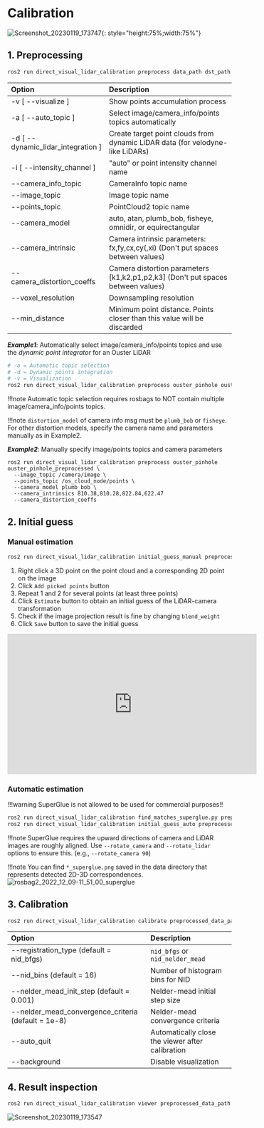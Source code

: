 # Calibration

![Screenshot_20230119_173747](https://user-images.githubusercontent.com/31344317/213393928-c640e0d8-076a-4272-90b3-c67dfab02358.png){: style="height:75%;width:75%"}

## 1. Preprocessing

```bash
ros2 run direct_visual_lidar_calibration preprocess data_path dst_path
```

| Option                             | Description                                                                     |
|:-----------------------------------|:--------------------------------------------------------------------------------|
| -v [ --visualize ]                 | Show points accumulation process                                                |
| -a [ --auto_topic ]                | Select image/camera_info/points topics automatically                            |
| -d [ --dynamic_lidar_integration ] | Create target point clouds from dynamic LiDAR data (for velodyne-like LiDARs)   |
| -i [ --intensity_channel ]         | "auto" or point intensity channel name                                          |
| --camera_info_topic                | CameraInfo topic name                                                           |
| --image_topic                      | Image topic name                                                                |
| --points_topic                     | PointCloud2 topic name                                                          |
| --camera_model                     | auto, atan, plumb_bob, fisheye, omnidir, or equirectangular                     |
| --camera_intrinsic                 | Camera intrinsic parameters: fx,fy,cx,cy(,xi) (Don't put spaces between values) |
| --camera_distortion_coeffs         | Camera distortion parameters [k1,k2,p1,p2,k3] (Don't put spaces between values) |
| --voxel_resolution                 | Downsampling resolution                                                         |
| --min_distance                     | Minimum point distance. Points closer than this value will be discarded         |

***Example1***: Automatically select image/camera_info/points topics and use the *dynamic point integrator* for an Ouster LiDAR
```bash
# -a = Automatic topic selection
# -d = Dynamic points integration
# -v = Visualization
ros2 run direct_visual_lidar_calibration preprocess ouster_pinhole ouster_pinhole_preprocessed -a -d -v
```

!!!note
    Automatic topic selection requires rosbags to NOT contain multiple image/camera_info/points topics.

!!!note
    ```distortion_model``` of camera info msg must be ```plumb_bob``` or ```fisheye```. For other distortion models, specify the camera name and parameters manually as in Example2.


***Example2***: Manually specify image/points topics and camera parameters
```
ros2 run direct_visual_lidar_calibration preprocess ouster_pinhole ouster_pinhole_preprocessed \
  --image_topic /camera/image \
  --points_topic /os_cloud_node/points \
  --camera_model plumb_bob \
  --camera_intrinsics 810.38,810.28,822.84,622.47
  --camera_distortion_coeffs
```

## 2. Initial guess

### Manual estimation

```bash
ros2 run direct_visual_lidar_calibration initial_guess_manual preprocessed_data_path
```

1. Right click a 3D point on the point cloud and a corresponding 2D point on the image
2. Click ```Add picked points``` button
3. Repeat 1 and 2 for several points (at least three points)
4. Click ```Estimate``` button to obtain an initial guess of the LiDAR-camera transformation
5. Check if the image projection result is fine by changing ```blend_weight```
6. Click ```Save``` button to save the initial guess

<div class="youtube">
<iframe width="560" height="315" src="https://www.youtube.com/embed/FTlC9RwEVxY" title="YouTube video player" frameborder="0" allow="accelerometer; autoplay; clipboard-write; encrypted-media; gyroscope; picture-in-picture; web-share" allowfullscreen></iframe>
</div>

### Automatic estimation

!!!warning
    SuperGlue is not allowed to be used for commercial purposes!!

```bash
ros2 run direct_visual_lidar_calibration find_matches_superglue.py preprocessed_data_path
ros2 run direct_visual_lidar_calibration initial_guess_auto preprocessed_data_path
```

!!!note
    SuperGlue requires the upward directions of camera and LiDAR images are roughly aligned. Use ```--rotate_camera``` and ```--rotate_lidar``` options to ensure this. (e.g., ```--rotate_camera 90```)

!!!note
    You can find ```*_superglue.png``` saved in the data directory that represents detected 2D-3D correspondences.
![rosbag2_2022_12_09-11_51_00_superglue](https://user-images.githubusercontent.com/31344317/213388449-e1a80f56-1cc7-45b6-bf0e-239505e3dc24.png)



## 3. Calibration

```bash
ros2 run direct_visual_lidar_calibration calibrate preprocessed_data_path
```

| Option                                              | Description                                                                     |
|:----------------------------------------------------|:--------------------------------------------------------------------------------|
| --registration_type (default = nid_bfgs)            | ```nid_bfgs``` or ```nid_nelder_mead```                                         |
| --nid_bins (default = 16)                           | Number of histogram bins for NID                                                |
| --nelder_mead_init_step (default = 0.001)           | Nelder-mead initial step size                                                   |
| --nelder_mead_convergence_criteria (default = 1e-8) | Nelder-mead convergence criteria                                                |
| --auto_quit                                         | Automatically close the viewer after calibration                                |
| --background                                        | Disable visualization                                                           |

## 4. Result inspection

```bash
ros2 run direct_visual_lidar_calibration viewer preprocessed_data_path
```
![Screenshot_20230119_173547](https://user-images.githubusercontent.com/31344317/213393507-efe30dce-097f-4b65-b91f-56336454991d.png)